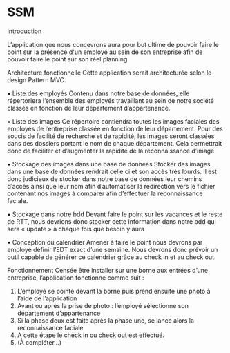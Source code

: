 SSM
===



Introduction

L’application que nous concevrons aura pour but ultime de pouvoir faire le point sur la présence d'un employé au sein de son entreprise afin de pouvoir faire le point sur son réel planning


Architecture fonctionnelle
Cette application serait architecturée selon le design Pattern MVC. 

•	Liste des employés
Contenu dans notre base de données, elle répertoriera l’ensemble des employés travaillant au sein de notre société classés en fonction de leur département d’appartenance.
 
•	Liste des images
Ce répertoire contiendra toutes les images faciales des employés de l’entreprise classée en fonction de leur département. Pour des soucis de facilité de recherche et de rapidité, les images seront classées dans des dossiers portant le nom de chaque département. Cela permettrait donc de faciliter et d’augmenter la rapidité de la reconnaissance d’image.

•	Stockage des images dans une base de données
Stocker des images dans une base de données rendrait celle ci et son accès très lourds. Il est donc judicieux de stocker dans notre base de données leur chemins d’accès ainsi que leur nom afin d’automatiser la redirection vers le fichier contenant nos images à comparer afin d’effectuer la reconnaissance faciale.

•	Stockage dans notre bdd
Devant faire le point sur les vacances et le reste de RTT, nous devrions donc stocker cette information dans notre bdd qui sera « update » à chaque fois que besoin y aura

•	Conception du calendrier
Amener à faire le point nous devrons par employé définir l’EDT exact d’une semaine. Nous devrons donc prévoir un outil capable de générer ce calendrier grâce au check in et au check out. 




Fonctionnement
Censée être installer sur une borne aux entrées d’une entreprise, l’application fonctionne comme suit : 
1.	L’employé se pointe devant la borne puis prend ensuite une photo  à l’aide de l’application
2.	Avant ou après la prise de photo : l’employé sélectionne son département d’appartenance
3.	Si la phase deux est faite après la phase une, se lance alors la reconnaissance faciale
4.	A cette étape le check in ou check out est effectué. 
5.	(À compléter…)
